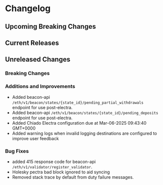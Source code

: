 # Changelog

## Upcoming Breaking Changes

## Current Releases

## Unreleased Changes

### Breaking Changes

### Additions and Improvements
 - Added beacon-api `/eth/v1/beacon/states/{state_id}/pending_partial_withdrawals` endpoint for use post-electra.
 - Added beacon-api `/eth/v1/beacon/states/{state_id}/pending_deposits` endpoint for use post-electra.
 - Added Chiado Electra configuration due at Mar-06-2025 09:43:40 GMT+0000
 - Added warning logs when invalid logging destinations are configured to improve user feedback

### Bug Fixes
 - added 415 response code for beacon-api `/eth/v1/validator/register_validator`.
 - Holesky pectra bad block ignored to aid syncing
 - Removed stack trace by default from duty failure messages.
